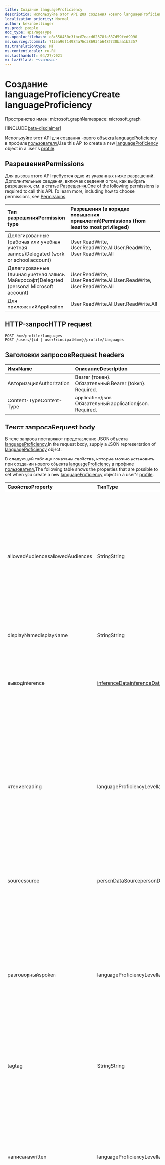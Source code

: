 ```yaml
---
title: Создание languageProficiency
description: Используйте этот API для создания нового languageProficiency.
localization_priority: Normal
author: kevinbellinger
ms.prod: people
doc_type: apiPageType
ms.openlocfilehash: e8e550450c3fbc07eacd62378fa587d59fed9990
ms.sourcegitcommit: 71b5a96f14984a76c386934b648f730baa1b2357
ms.translationtype: MT
ms.contentlocale: ru-RU
ms.lasthandoff: 04/27/2021
ms.locfileid: "52036907"
---
```

# <a name="create-languageproficiency"></a><span data-ttu-id="129b7-103">Создание languageProficiency</span><span class="sxs-lookup"><span data-stu-id="129b7-103">Create languageProficiency</span></span>

<span data-ttu-id="129b7-104">Пространство имен: microsoft.graph</span><span class="sxs-lookup"><span data-stu-id="129b7-104">Namespace: microsoft.graph</span></span>

[!INCLUDE [beta-disclaimer](../../includes/beta-disclaimer.md)]

<span data-ttu-id="129b7-105">Используйте этот API для создания нового [объекта languageProficiency](../resources/languageproficiency.md) в профиле [пользователя.](../resources/profile.md)</span><span class="sxs-lookup"><span data-stu-id="129b7-105">Use this API to create a new [languageProficiency](../resources/languageproficiency.md) object in a user's [profile](../resources/profile.md).</span></span>

## <a name="permissions"></a><span data-ttu-id="129b7-106">Разрешения</span><span class="sxs-lookup"><span data-stu-id="129b7-106">Permissions</span></span>

<span data-ttu-id="129b7-p101">Для вызова этого API требуется одно из указанных ниже разрешений. Дополнительные сведения, включая сведения о том, как выбрать разрешения, см. в статье [Разрешения](/graph/permissions-reference).</span><span class="sxs-lookup"><span data-stu-id="129b7-p101">One of the following permissions is required to call this API. To learn more, including how to choose permissions, see [Permissions](/graph/permissions-reference).</span></span>

| <span data-ttu-id="129b7-109">Тип разрешения</span><span class="sxs-lookup"><span data-stu-id="129b7-109">Permission type</span></span>                        | <span data-ttu-id="129b7-110">Разрешения (в порядке повышения привилегий)</span><span class="sxs-lookup"><span data-stu-id="129b7-110">Permissions (from least to most privileged)</span></span> |
|:---------------------------------------|:--------------------------------------------|
| <span data-ttu-id="129b7-111">Делегированные (рабочая или учебная учетная запись)</span><span class="sxs-lookup"><span data-stu-id="129b7-111">Delegated (work or school account)</span></span>     | <span data-ttu-id="129b7-112">User.ReadWrite, User.ReadWrite.All</span><span class="sxs-lookup"><span data-stu-id="129b7-112">User.ReadWrite, User.ReadWrite.All</span></span>          |
| <span data-ttu-id="129b7-113">Делегированные (личная учетная запись Майкрософт)</span><span class="sxs-lookup"><span data-stu-id="129b7-113">Delegated (personal Microsoft account)</span></span> | <span data-ttu-id="129b7-114">User.ReadWrite, User.ReadWrite.All</span><span class="sxs-lookup"><span data-stu-id="129b7-114">User.ReadWrite, User.ReadWrite.All</span></span>          |
| <span data-ttu-id="129b7-115">Для приложений</span><span class="sxs-lookup"><span data-stu-id="129b7-115">Application</span></span>                            | <span data-ttu-id="129b7-116">User.ReadWrite.All</span><span class="sxs-lookup"><span data-stu-id="129b7-116">User.ReadWrite.All</span></span>                          |

## <a name="http-request"></a><span data-ttu-id="129b7-117">HTTP-запрос</span><span class="sxs-lookup"><span data-stu-id="129b7-117">HTTP request</span></span>

<!-- { "blockType": "ignored" } -->

```http
POST /me/profile/languages
POST /users/{id | userPrincipalName}/profile/languages
```

## <a name="request-headers"></a><span data-ttu-id="129b7-118">Заголовки запросов</span><span class="sxs-lookup"><span data-stu-id="129b7-118">Request headers</span></span>

| <span data-ttu-id="129b7-119">Имя</span><span class="sxs-lookup"><span data-stu-id="129b7-119">Name</span></span>           | <span data-ttu-id="129b7-120">Описание</span><span class="sxs-lookup"><span data-stu-id="129b7-120">Description</span></span>                 |
|:---------------|:----------------------------|
| <span data-ttu-id="129b7-121">Авторизация</span><span class="sxs-lookup"><span data-stu-id="129b7-121">Authorization</span></span>  | <span data-ttu-id="129b7-p102">Bearer {токен}. Обязательный.</span><span class="sxs-lookup"><span data-stu-id="129b7-p102">Bearer {token}. Required.</span></span>   |
| <span data-ttu-id="129b7-124">Content-Type</span><span class="sxs-lookup"><span data-stu-id="129b7-124">Content-Type</span></span>   | <span data-ttu-id="129b7-p103">application/json. Обязательный.</span><span class="sxs-lookup"><span data-stu-id="129b7-p103">application/json. Required.</span></span> |

## <a name="request-body"></a><span data-ttu-id="129b7-127">Текст запроса</span><span class="sxs-lookup"><span data-stu-id="129b7-127">Request body</span></span>

<span data-ttu-id="129b7-128">В теле запроса поставляют представление JSON объекта [languageProficiency.](../resources/languageproficiency.md)</span><span class="sxs-lookup"><span data-stu-id="129b7-128">In the request body, supply a JSON representation of [languageProficiency](../resources/languageproficiency.md) object.</span></span>

<span data-ttu-id="129b7-129">В следующей таблице показаны свойства, которые можно установить при создании нового объекта [languageProficiency](../resources/languageproficiency.md) в профиле [пользователя.](../resources/profile.md)</span><span class="sxs-lookup"><span data-stu-id="129b7-129">The following table shows the properties that are possible to set when you create a new [languageProficiency](../resources/languageproficiency.md) object in a user's [profile](../resources/profile.md).</span></span>

|<span data-ttu-id="129b7-130">Свойство</span><span class="sxs-lookup"><span data-stu-id="129b7-130">Property</span></span>|<span data-ttu-id="129b7-131">Тип</span><span class="sxs-lookup"><span data-stu-id="129b7-131">Type</span></span>|<span data-ttu-id="129b7-132">Описание</span><span class="sxs-lookup"><span data-stu-id="129b7-132">Description</span></span>|
|:---|:---|:---|
|<span data-ttu-id="129b7-133">allowedAudiences</span><span class="sxs-lookup"><span data-stu-id="129b7-133">allowedAudiences</span></span>|<span data-ttu-id="129b7-134">String</span><span class="sxs-lookup"><span data-stu-id="129b7-134">String</span></span>|<span data-ttu-id="129b7-135">Аудитории, которые могут видеть значения, содержащиеся в объекте.</span><span class="sxs-lookup"><span data-stu-id="129b7-135">The audiences that are able to see the values contained within the entity.</span></span> <span data-ttu-id="129b7-136">Унаследовано от [itemFacet](../resources/itemfacet.md).</span><span class="sxs-lookup"><span data-stu-id="129b7-136">Inherited from [itemFacet](../resources/itemfacet.md).</span></span> <span data-ttu-id="129b7-137">Возможные значения: `me`, `family`, `contacts`, `groupMembers`, `organization`, `federatedOrganizations`, `everyone`, `unknownFutureValue`.</span><span class="sxs-lookup"><span data-stu-id="129b7-137">Possible values are: `me`, `family`, `contacts`, `groupMembers`, `organization`, `federatedOrganizations`, `everyone`, `unknownFutureValue`.</span></span>|
|<span data-ttu-id="129b7-138">displayName</span><span class="sxs-lookup"><span data-stu-id="129b7-138">displayName</span></span>|<span data-ttu-id="129b7-139">String</span><span class="sxs-lookup"><span data-stu-id="129b7-139">String</span></span>|<span data-ttu-id="129b7-140">Содержит длинноформивное имя языка.</span><span class="sxs-lookup"><span data-stu-id="129b7-140">Contains the long-form name for the language.</span></span> |
|<span data-ttu-id="129b7-141">вывод</span><span class="sxs-lookup"><span data-stu-id="129b7-141">inference</span></span>|[<span data-ttu-id="129b7-142">inferenceData</span><span class="sxs-lookup"><span data-stu-id="129b7-142">inferenceData</span></span>](../resources/inferencedata.md)|<span data-ttu-id="129b7-143">Содержит сведения о выводе, если объект создается или модифицируют приложение.</span><span class="sxs-lookup"><span data-stu-id="129b7-143">Contains inference detail if the entity is inferred by the creating or modifying application.</span></span> <span data-ttu-id="129b7-144">Унаследовано от [itemFacet](../resources/itemfacet.md).</span><span class="sxs-lookup"><span data-stu-id="129b7-144">Inherited from [itemFacet](../resources/itemfacet.md).</span></span>|
|<span data-ttu-id="129b7-145">чтение</span><span class="sxs-lookup"><span data-stu-id="129b7-145">reading</span></span>|<span data-ttu-id="129b7-146">languageProficiencyLevel</span><span class="sxs-lookup"><span data-stu-id="129b7-146">languageProficiencyLevel</span></span>|<span data-ttu-id="129b7-147">Представляет понимание чтения пользователями языка, представленного объектом.</span><span class="sxs-lookup"><span data-stu-id="129b7-147">Represents the users reading comprehension for the language represented by the object.</span></span> <span data-ttu-id="129b7-148">Возможные значения: `elementary`, `conversational`, `limitedWorking`, `professionalWorking`, `fullProfessional`, `nativeOrBilingual`, `unknownFutureValue`.</span><span class="sxs-lookup"><span data-stu-id="129b7-148">Possible values are: `elementary`, `conversational`, `limitedWorking`, `professionalWorking`, `fullProfessional`, `nativeOrBilingual`, `unknownFutureValue`.</span></span>|
|<span data-ttu-id="129b7-149">source</span><span class="sxs-lookup"><span data-stu-id="129b7-149">source</span></span>|[<span data-ttu-id="129b7-150">personDataSource</span><span class="sxs-lookup"><span data-stu-id="129b7-150">personDataSource</span></span>](../resources/persondatasource.md)|<span data-ttu-id="129b7-151">Где значения возникли, если синхронизированы с другой службы.</span><span class="sxs-lookup"><span data-stu-id="129b7-151">Where the values originated if synced from another service.</span></span> <span data-ttu-id="129b7-152">Унаследовано от [itemFacet](../resources/itemfacet.md).</span><span class="sxs-lookup"><span data-stu-id="129b7-152">Inherited from [itemFacet](../resources/itemfacet.md).</span></span>|
|<span data-ttu-id="129b7-153">разговорный</span><span class="sxs-lookup"><span data-stu-id="129b7-153">spoken</span></span>|<span data-ttu-id="129b7-154">languageProficiencyLevel</span><span class="sxs-lookup"><span data-stu-id="129b7-154">languageProficiencyLevel</span></span>|<span data-ttu-id="129b7-155">Представляет для пользователей уровень владения языком, представленным объектом.</span><span class="sxs-lookup"><span data-stu-id="129b7-155">Represents the users spoken proficiency for the language represented by the object.</span></span> <span data-ttu-id="129b7-156">Возможные значения: `elementary`, `conversational`, `limitedWorking`, `professionalWorking`, `fullProfessional`, `nativeOrBilingual`, `unknownFutureValue`.</span><span class="sxs-lookup"><span data-stu-id="129b7-156">Possible values are: `elementary`, `conversational`, `limitedWorking`, `professionalWorking`, `fullProfessional`, `nativeOrBilingual`, `unknownFutureValue`.</span></span>|
|<span data-ttu-id="129b7-157">tag</span><span class="sxs-lookup"><span data-stu-id="129b7-157">tag</span></span>|<span data-ttu-id="129b7-158">String</span><span class="sxs-lookup"><span data-stu-id="129b7-158">String</span></span>|<span data-ttu-id="129b7-159">Содержит имя BCP47 с четырьмя символами для языка (ru-US, no-NB, ru-AU).</span><span class="sxs-lookup"><span data-stu-id="129b7-159">Contains the four-character BCP47 name for the language (en-US, no-NB, en-AU).</span></span>|
|<span data-ttu-id="129b7-160">написана</span><span class="sxs-lookup"><span data-stu-id="129b7-160">written</span></span>|<span data-ttu-id="129b7-161">languageProficiencyLevel</span><span class="sxs-lookup"><span data-stu-id="129b7-161">languageProficiencyLevel</span></span>|<span data-ttu-id="129b7-162">Представляет пользователям письменное знание языка, представленного объектом.</span><span class="sxs-lookup"><span data-stu-id="129b7-162">Represents the users written proficiency for the language represented by the object.</span></span> <span data-ttu-id="129b7-163">Возможные значения: `elementary`, `conversational`, `limitedWorking`, `professionalWorking`, `fullProfessional`, `nativeOrBilingual`, `unknownFutureValue`.</span><span class="sxs-lookup"><span data-stu-id="129b7-163">Possible values are: `elementary`, `conversational`, `limitedWorking`, `professionalWorking`, `fullProfessional`, `nativeOrBilingual`, `unknownFutureValue`.</span></span>|

## <a name="response"></a><span data-ttu-id="129b7-164">Отклик</span><span class="sxs-lookup"><span data-stu-id="129b7-164">Response</span></span>

<span data-ttu-id="129b7-165">В случае успеха этот метод возвращает код ответа и новый `201, Created` [объект languageProficiency](../resources/languageproficiency.md) в тексте ответа.</span><span class="sxs-lookup"><span data-stu-id="129b7-165">If successful, this method returns `201, Created` response code and a new [languageProficiency](../resources/languageproficiency.md) object in the response body.</span></span>

## <a name="examples"></a><span data-ttu-id="129b7-166">Примеры</span><span class="sxs-lookup"><span data-stu-id="129b7-166">Examples</span></span>

### <a name="request"></a><span data-ttu-id="129b7-167">Запрос</span><span class="sxs-lookup"><span data-stu-id="129b7-167">Request</span></span>

<span data-ttu-id="129b7-168">Ниже приведен пример запроса.</span><span class="sxs-lookup"><span data-stu-id="129b7-168">The following is an example of the request.</span></span>

# <a name="http"></a>[<span data-ttu-id="129b7-169">HTTP</span><span class="sxs-lookup"><span data-stu-id="129b7-169">HTTP</span></span>](#tab/http)
<!-- {
  "blockType": "request",
  "name": "create_languageproficiency_from_profile"
}-->

```http
POST https://graph.microsoft.com/beta/me/profile/languages
Content-type: application/json

{
  "displayName": "Norwegian Bokmål",
  "tag": "nb-NO",
  "spoken": "nativeOrBilingual",
  "written": "nativeOrBilingual",
  "reading": "nativeOrBilingual"
}
```
# <a name="c"></a>[<span data-ttu-id="129b7-170">C#</span><span class="sxs-lookup"><span data-stu-id="129b7-170">C#</span></span>](#tab/csharp)
[!INCLUDE [sample-code](../includes/snippets/csharp/create-languageproficiency-from-profile-csharp-snippets.md)]
[!INCLUDE [sdk-documentation](../includes/snippets/snippets-sdk-documentation-link.md)]

# <a name="javascript"></a>[<span data-ttu-id="129b7-171">JavaScript</span><span class="sxs-lookup"><span data-stu-id="129b7-171">JavaScript</span></span>](#tab/javascript)
[!INCLUDE [sample-code](../includes/snippets/javascript/create-languageproficiency-from-profile-javascript-snippets.md)]
[!INCLUDE [sdk-documentation](../includes/snippets/snippets-sdk-documentation-link.md)]

# <a name="objective-c"></a>[<span data-ttu-id="129b7-172">Objective-C</span><span class="sxs-lookup"><span data-stu-id="129b7-172">Objective-C</span></span>](#tab/objc)
[!INCLUDE [sample-code](../includes/snippets/objc/create-languageproficiency-from-profile-objc-snippets.md)]
[!INCLUDE [sdk-documentation](../includes/snippets/snippets-sdk-documentation-link.md)]

# <a name="java"></a>[<span data-ttu-id="129b7-173">Java</span><span class="sxs-lookup"><span data-stu-id="129b7-173">Java</span></span>](#tab/java)
[!INCLUDE [sample-code](../includes/snippets/java/create-languageproficiency-from-profile-java-snippets.md)]
[!INCLUDE [sdk-documentation](../includes/snippets/snippets-sdk-documentation-link.md)]

---


### <a name="response"></a><span data-ttu-id="129b7-174">Отклик</span><span class="sxs-lookup"><span data-stu-id="129b7-174">Response</span></span>

<span data-ttu-id="129b7-175">Ниже приведен пример ответа.</span><span class="sxs-lookup"><span data-stu-id="129b7-175">The following is an example of the response.</span></span>

> <span data-ttu-id="129b7-176">**Примечание.** Объект отклика, показанный здесь, может быть сокращен для удобочитаемости.</span><span class="sxs-lookup"><span data-stu-id="129b7-176">**Note:** The response object shown here might be shortened for readability.</span></span>

<!-- {
  "blockType": "response",
  "truncated": true,
  "@odata.type": "microsoft.graph.languageProficiency"
} -->

```http
HTTP/1.1 201 Created
Content-type: application/json

{
  "id": "0fb4c1e3-c1e3-0fb4-e3c1-b40fe3c1b40f",
  "allowedAudiences": "organization",
  "inference": null,
  "createdDateTime": "2020-07-06T06:34:12.2294868Z",
  "createdBy": {
    "application": null,
    "device": null,
    "user": {
      "displayName": "Innocenty Popov",
      "id": "db789417-4ccb-41d1-a0a9-47b01a09ea49"
    }
  },
  "lastModifiedDateTime": "2020-07-06T06:34:12.2294868Z",
  "lastModifiedBy": {
    "application": null,
    "device": null,
    "user": {
      "displayName": "Innocenty Popov",
      "id": "db789417-4ccb-41d1-a0a9-47b01a09ea49"
    }
  },
  "source": null,
  "displayName": "Norwegian Bokmål",
  "tag": "nb-NO",
  "spoken": "nativeOrBilingual",
  "written": "nativeOrBilingual",
  "reading": "nativeOrBilingual"
}
```


